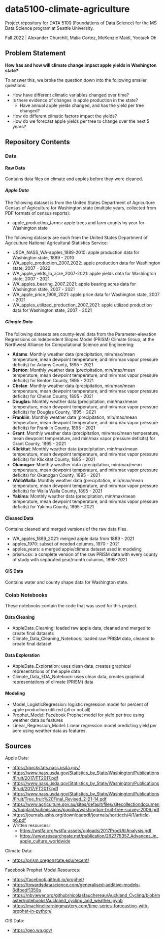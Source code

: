 # data5100-climate-agriculture
Project repository for DATA 5100 (Foundations of Data Science) for the MS Data Science program at Seattle University.

Fall 2022 | Alexander Churchill, Malia Cortez, McKenzie Maidl, Yootaek Oh

## Problem Statement
**How has and how will climate change impact apple yields in Washington state?**

To answer this, we broke the question down into the following smaller questions:

- How have different climatic variables changed over time?
- Is there evidence of changes in apple production in the state?
    - Have annual apple yields changed, and has the yield per tree changed?
- How do different climatic factors impact the yields?
- How do we forecast apple yields per tree to change over the next 5 years?

## Repository Contents

### Data

#### Raw Data
Contains data files on climate and apples before they were cleaned.

##### Apple Data
The following dataset is from the United States Department of Agriculture Census of Agriculture for Washington state (multiple years, collected from PDF formats of census reports):
- apple_production_farms: apple trees and farm counts by year for Washington state

The following datasets are each from the United States Department of Agriculture National Agricultural Statistics Service: 
- USDA_NASS_WA-apples_1889-2010: apple production data for Washington state, 1889 - 2010
- WA_apple_production_2007_2022: apple production data for Washington state, 2007 - 2022
- WA_apple_yields_lb_acre_2007-2021: apple yields data for Washington state, 2007 - 2021
- WA_apples_bearing_2007_2021: apple bearing acres data for Washington state, 2007 - 2021
- WA_apple_price_1909_2021: apple price data for Washington state, 2007 - 2021
- WA_apples_utilized_production_2007_2021: apple utilized production data for Washington state, 2007 - 2021

##### Climate Data
The following datasets are county-level data from the Parameter-elevation Regressions on Independent Slopes Model (PRISM) Climate Group, at the Northwest Alliance for Computational Science and Engineering:
- **Adams**: Monthly weather data (precipitation, min/max/mean temperature, mean dewpoint temperature, and min/max vapor pressure deficits) for Adams County, 1895 - 2021
- **Benton**: Monthly weather data (precipitation, min/max/mean temperature, mean dewpoint temperature, and min/max vapor pressure deficits) for Benton County, 1895 - 2021
- **Chelan**: Monthly weather data (precipitation, min/max/mean temperature, mean dewpoint temperature, and min/max vapor pressure deficits) for Chelan County, 1895 - 2021
- **Douglas**: Monthly weather data (precipitation, min/max/mean temperature, mean dewpoint temperature, and min/max vapor pressure deficits) for Douglas County, 1895 - 2021
- **Franklin**: Monthly weather data (precipitation, min/max/mean temperature, mean dewpoint temperature, and min/max vapor pressure deficits) for Franklin County, 1895 - 2021
- **Grant**: Monthly weather data (precipitation, min/max/mean temperature, mean dewpoint temperature, and min/max vapor pressure deficits) for Grant County, 1895 - 2021
- **Klickitat**: Monthly weather data (precipitation, min/max/mean temperature, mean dewpoint temperature, and min/max vapor pressure deficits) for Klickitat County, 1895 - 2021
- **Okanogan**: Monthly weather data (precipitation, min/max/mean temperature, mean dewpoint temperature, and min/max vapor pressure deficits) for Okanogan County, 1895 - 2021
- **WallaWalla**: Monthly weather data (precipitation, min/max/mean temperature, mean dewpoint temperature, and min/max vapor pressure deficits) for Walla Walla County, 1895 - 2021
- **Yakima**: Monthly weather data (precipitation, min/max/mean temperature, mean dewpoint temperature, and min/max vapor pressure deficits) for Yakima County, 1895 - 2021


#### Cleaned Data
Contains cleaned and merged versions of the raw data files.

- WA_apples_1889_2021: merged apple data from 1889 - 2021
- apples_1970: subset of needed columns, 1970 - 2021
- apples_years: a merged apple/climate dataset used in modeling
- prism.csv: a complete version of the raw PRISM data with every county of study with separated year/month columns, 1895-2021

#### GIS Data
Contains water and county shape data for Washington state.

### Colab Notebooks
These notebooks contain the code that was used for this project.

#### Data Cleaning
- AppleData_Cleaning: loaded raw apple data, cleaned and merged to create final datasets
- Climate_Data_Cleaning_Notebook: loaded raw PRISM data, cleaned to create final dataset

#### Data Exploration
- AppleData_Exploration: uses clean data, creates graphical representations of the apple data
- Climate_Data_EDA_Notebook: uses clean data, creates graphical representations of climate (PRISM) data

#### Modeling
- Model_LogisticRegression: logistic regression model for percent of apple production utilized (all or not all) 
- Prophet_Model: Facebook Prophet model for yield per tree using weather data as features
- Linear_Regression_Model: Linear regression model predicting yield per acre using weather data as features.

## Sources
Apple Data:
- https://quickstats.nass.usda.gov/
- https://www.nass.usda.gov/Statistics_by_State/Washington/Publications/Fruit/2017/FT2017.pdf
- https://www.nass.usda.gov/Statistics_by_State/Washington/Publications/Fruit/2017/FT2017.pdf
- https://www.nass.usda.gov/Statistics_by_State/Washington/Publications/Fruit/Tree_fruit%20Final_Revised_2-21-14.pdf
- https://www.agriculture.gov.au/sites/default/files/sitecollectiondocuments/ba/plant/submissions/paprika/washington-fruit-tree-survey-2006.pdf
- https://journals.ashs.org/downloadpdf/journals/horttech/4/1/article-p6.pdf
- Written resources:
    - https://wstfa.org/wstfa-assets/uploads/2017ProdUtilAnalysis.pdf
    - https://www.researchgate.net/publication/262775357_Advances_in_apple_culture_worldwide

Climate Data:
- https://prism.oregonstate.edu/recent/

Facebook Prophet Model Resources:
- https://facebook.github.io/prophet/
- https://towardsdatascience.com/generalised-additive-models-6dfbedf1350a
- https://nbviewer.org/github/nicolasfauchereau/Auckland_Cycling/blob/master/notebooks/Auckland_cycling_and_weather.ipynb
- https://machinelearningmastery.com/time-series-forecasting-with-prophet-in-python/

GIS Data:
- https://geo.wa.gov/
